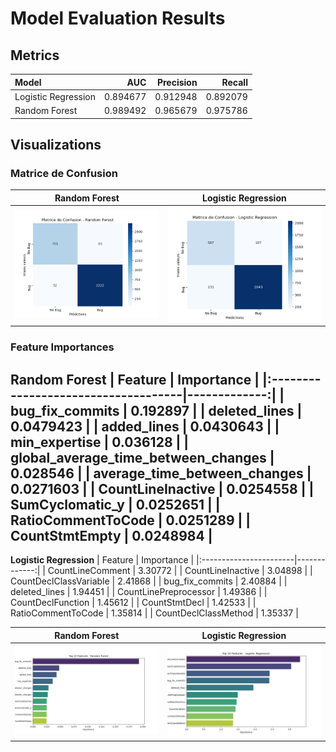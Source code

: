 # Model Evaluation Results

## Metrics
| Model               |      AUC |   Precision |   Recall |
|:--------------------|---------:|------------:|---------:|
| Logistic Regression | 0.894677 |    0.912948 | 0.892079 |
| Random Forest       | 0.989492 |    0.965679 | 0.975786 |

## Visualizations
### Matrice de Confusion
|**Random Forest** | **Logistic Regression**|
:-----------------:|:-----------------------:
![Confusion Matrix](cm_rf.png) | ![Confusion Matrix](cm_log_reg.png)

### Feature Importances
**Random Forest**
| Feature                             |   Importance |
|:------------------------------------|-------------:|
| bug_fix_commits                     |    0.192897  |
| deleted_lines                       |    0.0479423 |
| added_lines                         |    0.0430643 |
| min_expertise                       |    0.036128  |
| global_average_time_between_changes |    0.028546  |
| average_time_between_changes        |    0.0271603 |
| CountLineInactive                   |    0.0254558 |
| SumCyclomatic_y                     |    0.0252651 |
| RatioCommentToCode                  |    0.0251289 |
| CountStmtEmpty                      |    0.0248984 |
---

**Logistic Regression**
| Feature                |   Importance |
|:-----------------------|-------------:|
| CountLineComment       |      3.30772 |
| CountLineInactive      |      3.04898 |
| CountDeclClassVariable |      2.41868 |
| bug_fix_commits        |      2.40884 |
| deleted_lines          |      1.94451 |
| CountLinePreprocessor  |      1.49386 |
| CountDeclFunction      |      1.45612 |
| CountStmtDecl          |      1.42533 |
| RatioCommentToCode     |      1.35814 |
| CountDeclClassMethod   |      1.35337 |

|**Random Forest** | **Logistic Regression**|
:-----------------:|:-----------------------:
![Feature Importances](Random_forest_feature_importances.png) | ![Feature Importances](Logistic_regression_importances.png)
